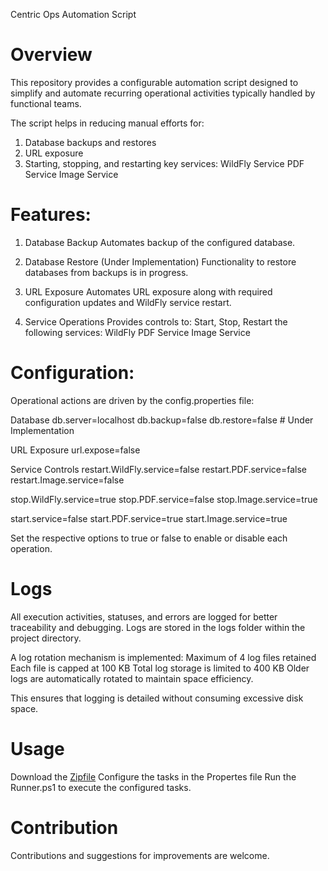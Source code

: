 Centric Ops Automation Script

# Overview
This repository provides a configurable automation script designed to simplify and automate recurring operational activities typically handled by functional teams.

The script helps in reducing manual efforts for:
1. Database backups and restores
2. URL exposure
3. Starting, stopping, and restarting key services:
    WildFly Service
    PDF Service
    Image Service

# Features: 

1. Database Backup
   Automates backup of the configured database.

2. Database Restore (Under Implementation)
   Functionality to restore databases from backups is in progress.

3. URL Exposure
   Automates URL exposure along with required configuration updates and WildFly service restart.

4. Service Operations
   Provides controls to:
   Start, Stop, Restart the following services:
   WildFly
   PDF Service
   Image Service


# Configuration: 
Operational actions are driven by the config.properties file:

Database
db.server=localhost
db.backup=false
db.restore=false  # Under Implementation

URL Exposure
url.expose=false

Service Controls
restart.WildFly.service=false
restart.PDF.service=false      
restart.Image.service=false

stop.WildFly.service=true
stop.PDF.service=false
stop.Image.service=true

start.service=false
start.PDF.service=true
start.Image.service=true

Set the respective options to true or false to enable or disable each operation.


# Logs
All execution activities, statuses, and errors are logged for better traceability and debugging.
Logs are stored in the logs folder within the project directory.

A log rotation mechanism is implemented:
Maximum of 4 log files retained
Each file is capped at 100 KB
Total log storage is limited to 400 KB
Older logs are automatically rotated to maintain space efficiency.

This ensures that logging is detailed without consuming excessive disk space.

# Usage
Download the [Zipfile](https://github.com/Jcpandey58/centric-ops/archive/refs/heads/main.zip)
Configure the tasks in the Propertes file
Run the Runner.ps1 to execute the configured tasks.


# Contribution
Contributions and suggestions for improvements are welcome.